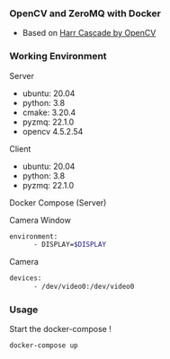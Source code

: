 ### OpenCV and ZeroMQ with Docker
- Based on [Harr Cascade by OpenCV](https://docs.opencv.org/3.4/db/d28/tutorial_cascade_classifier.html)

### Working Environment
Server
- ubuntu: 20.04
- python: 3.8
- cmake: 3.20.4
- pyzmq: 22.1.0
- opencv 4.5.2.54

Client
- ubuntu: 20.04
- python: 3.8
- pyzmq: 22.1.0

Docker Compose (Server)

Camera Window
```sh
environment: 
      - DISPLAY=$DISPLAY

```
Camera
```sh
devices: 
      - /dev/video0:/dev/video0
```

### Usage
Start the docker-compose !
```sh
docker-compose up
```